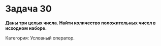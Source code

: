 # Задача 30

**Даны три целых числа. Найти количество положительных чисел в исходном наборе.**

Категория: Условный оператор.